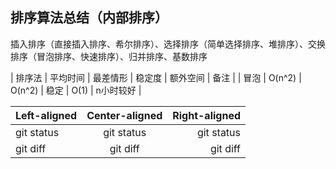 ## 排序算法总结（内部排序）

插入排序（直接插入排序、希尔排序）、选择排序（简单选择排序、堆排序）、交换排序（冒泡排序、快速排序）、归并排序、基数排序


| 排序法 | 平均时间 | 最差情形 | 稳定度 | 额外空间 | 备注 |
| 冒泡   |  O(n^2) |  O(n^2) | 稳定   | O(1)    |  n小时较好 |


| Left-aligned | Center-aligned | Right-aligned |
| :---         |     :---:      |          ---: |
| git status   | git status     | git status    |
| git diff     | git diff       | git diff      |
